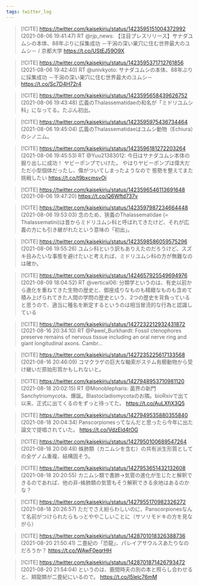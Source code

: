 ```yaml
---
tags: twitter_log
---
```


> [!CITE] https://twitter.com/kaisekiriu/status/1423595151004372992 (2021-08-06 19:41:47)
> RT @rjp_news: 【注目プレスリリース】サナダユムシの本体、88年ぶりに採集成功 －干潟の深い巣穴に住む世界最大のユムシ－ / 京都大学 https://t.co/UStEJ59O9X

> [!CITE] https://twitter.com/kaisekiriu/status/1423595371712761856 (2021-08-06 19:42:40)
> RT @univkyoto: サナダユムシの本体、88年ぶりに採集成功 －干潟の深い巣穴に住む世界最大のユムシ－ https://t.co/Sc7D4H72r4

> [!CITE] https://twitter.com/kaisekiriu/status/1423595658439626752 (2021-08-06 19:43:48)
> 広義のThalassematidaeの和名が「ミドリユムシ科」になってる。たぶん初出。

> [!CITE] https://twitter.com/kaisekiriu/status/1423595975436734464 (2021-08-06 19:45:04)
> 広義のThalassematidaeはユムシ動物（Echiura）のシノニム。

> [!CITE] https://twitter.com/kaisekiriu/status/1423596181272203264 (2021-08-06 19:45:53)
> RT @Yuu21383012: 今日はサナダユムシ本体の掘り出しに成功！
> ヤビーポンプでいけた。
> やはりヤビーポンプは偉大だ
> ただ小型個体だったし、傷がついてしまったようなので
> 態勢を整えてまた挑戦したい https://t.co/t9bxcmsvOi

> [!CITE] https://twitter.com/kaisekiriu/status/1423596546113691648 (2021-08-06 19:47:20)
> https://t.co/Q6Wftd737v

> [!CITE] https://twitter.com/kaisekiriu/status/1423597987234664448 (2021-08-06 19:53:03)
> 念のため、狭義のThalassematidae (= Thalassematini)は昔からミドリユムシ科と呼ばれてきたけど、それが広義の方にも引き継がれたという意味の「初出」。

> [!CITE] https://twitter.com/kaisekiriu/status/1423598586059575296 (2021-08-06 19:55:26)
> ユムシ科という訳もありえたのだろうけど、スズキ目みたいな事態を避けたいと考えれば、ミドリユムシ科の方が無難なのは確か。

> [!CITE] https://twitter.com/kaisekiriu/status/1424657925549694976 (2021-08-09 18:04:52)
> RT @vertical06: 分類学というのは、有史以前から進化を重ねてきた生物の歴史と、御座成りなものも精緻なものも含めて積み上げられてきた人間の学問の歴史という、2つの歴史を背負っていると思うので、適当に種名を断定するというのは相当冒涜的な行為と認識している

> [!CITE] https://twitter.com/kaisekiriu/status/1427232212932431872 (2021-08-16 20:34:10)
> RT @Pawel_Burkhardt: Fossil ctenophores preserve remains of nervous tissue including an oral nerve ring and giant longitudinal axons. Cambr…

> [!CITE] https://twitter.com/kaisekiriu/status/1427235225617133568 (2021-08-16 20:46:09)
> コマクラゲの巨大な軸索がステム有櫛動物から受け継いだ原始形質かもしれないと。

> [!CITE] https://twitter.com/kaisekiriu/status/1427948953710981120 (2021-08-18 20:02:15)
> RT @Monoblepharis: 菌界の新門Sanchytriomycota、爆誕。Blastocladiomycotaのお隣。bioRxivで出て以来、正式に出てくるのをずっと待ってた。
> https://t.co/AuLXfjX3Q5

> [!CITE] https://twitter.com/kaisekiriu/status/1427949535880355840 (2021-08-18 20:04:34)
> Panscorpionesってなんだと思ったら今年に出た論文で提唱されていた。
> https://t.co/VdzEld4tOG

> [!CITE] https://twitter.com/kaisekiriu/status/1427950100689547264 (2021-08-18 20:06:48)
> 蛛肺類（カニムシを含む）の共有派生形質としての全ゲノム重複、結構固そう。

> [!CITE] https://twitter.com/kaisekiriu/status/1427953651432132608 (2021-08-18 20:20:55)
> カニムシ類で書肺→気管の進化が生じたと解釈できるのであれば、他の非-蛛肺類の気管もそう解釈できる余地はあるのかな？

> [!CITE] https://twitter.com/kaisekiriu/status/1427955170982326272 (2021-08-18 20:26:57)
> ただでさえ紛らわしいのに、Panscorpionesなんて名前がつけられたらもっとややこしいことに（サソリモドキの方を見ながら）

> [!CITE] https://twitter.com/kaisekiriu/status/1428701018326388736 (2021-08-20 21:50:41)
> 二畳紀の「恐龍」、パレイアサウルスあたりなのだろうか？ https://t.co/WAwF0eqrHH

> [!CITE] https://twitter.com/kaisekiriu/status/1428701871426793472 (2021-08-20 21:54:04)
> というのは、鹿間時夫の別の本と照らし合わせると、頬龍類が二畳紀にいるので。
> https://t.co/l5lelc76mM
